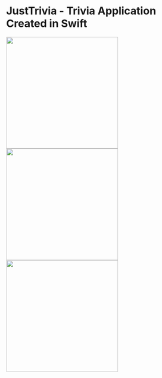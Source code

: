 # JustTrivia - Trivia Application Created in Swift

<p float="left">
  <img src="https://user-images.githubusercontent.com/71199904/147749298-9d596870-7844-4cbd-96d3-9c98563753db.jpg" width="300" />
  <img src="https://user-images.githubusercontent.com/71199904/147749300-7e30470f-b9b3-4418-9d42-d93a0f4bce03.jpg" width="300" /> 
  <img src="https://user-images.githubusercontent.com/71199904/147749301-f44b50ed-8774-42f4-8a9a-e86818e894d1.jpg" width="300" />
</p>

